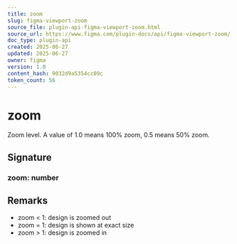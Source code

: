 ```yaml
---
title: zoom
slug: figma-viewport-zoom
source_file: plugin-api-figma-viewport-zoom.html
source_url: https://www.figma.com/plugin-docs/api/figma-viewport-zoom/
doc_type: plugin-api
created: 2025-06-27
updated: 2025-06-27
owner: figma
version: 1.0
content_hash: 9032d9a5354cc09c
token_count: 56
---
```

# zoom

Zoom level. A value of 1.0 means 100% zoom, 0.5 means 50% zoom.

## Signature

### zoom: number

## Remarks

- zoom < 1: design is zoomed out
- zoom = 1: design is shown at exact size
- zoom > 1: design is zoomed in